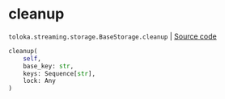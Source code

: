 # cleanup
`toloka.streaming.storage.BaseStorage.cleanup` | [Source code](https://github.com/Toloka/toloka-kit/blob/v1.1.3/src/streaming/storage.py#L37)

```python
cleanup(
    self,
    base_key: str,
    keys: Sequence[str],
    lock: Any
)
```

